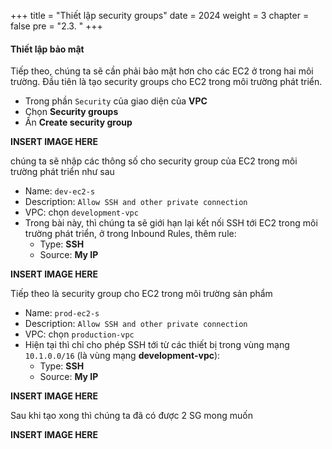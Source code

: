 +++
title = "Thiết lập security groups"
date = 2024
weight = 3
chapter = false
pre = "2.3. "
+++

#### Thiết lập bảo mật

Tiếp theo, chúng ta sẽ cần phải bảo mật hơn cho các EC2 ở trong hai môi trường. Đầu tiên là tạo security groups cho EC2 trong môi trường phát triển.

- Trong phần `Security` của giao diện của **VPC**
- Chọn **Security groups**
- Ấn **Create security group**

**INSERT IMAGE HERE**

chúng ta sẽ nhập các thông số cho security group của EC2 trong môi trường phát triển như sau

- Name: `dev-ec2-s`
- Description: `Allow SSH and other private connection`
- VPC: chọn `development-vpc`
- Trong bài này, thì chúng ta sẽ giới hạn lại kết nối SSH tới EC2 trong môi trường phát triển, ở trong Inbound Rules, thêm rule:
  - Type: **SSH**
  - Source: **My IP**

**INSERT IMAGE HERE**

Tiếp theo là security group cho EC2 trong môi trường sản phẩm

- Name: `prod-ec2-s`
- Description: `Allow SSH and other private connection`
- VPC: chọn `production-vpc`
- Hiện tại thì chỉ cho phép SSH tới từ các thiết bị trong vùng mạng `10.1.0.0/16` (là vùng mạng **development-vpc**):
  - Type: **SSH**
  - Source: **My IP**

**INSERT IMAGE HERE**

Sau khi tạo xong thì chúng ta đã có được 2 SG mong muốn

**INSERT IMAGE HERE**

